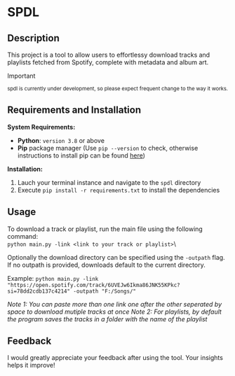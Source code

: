 # SPDL


## Description

This project is a tool to allow users to effortlessy download tracks and playlists fetched from Spotify, complete with metadata and album art.

> [!IMPORTANT]
>
> <sub>spdl is currently under development, so please expect frequent change to the way it works.</sub>


## Requirements and Installation
**System Requirements:**

* **Python**: `version 3.8` or above
* **Pip** package manager (Use `pip --version` to check, otherwise instructions to install pip can be found [here](https://pip.pypa.io/en/stable/installation/))

**Installation:**
1. Lauch your terminal instance and navigate to the `spdl` directory
2. Execute `pip install -r requirements.txt` to install the dependencies

## Usage
To download a track or playlist, run the main file using the following command:\
    `python main.py -link <link to your track or playlist>`\

Optionally the download directory can be specified using the `-outpath` flag. If no outpath is provided, downloads default to the current directory.

Example: `python main.py -link "https://open.spotify.com/track/6UVEJw6Ikma86JNK55KPkc?si=78dd2cdb137c4214" -outpath "F:/Songs/"`

_Note 1: You can paste more than one link one after the other seperated by space to download mutiple tracks at once_
_Note 2: For playlists, by default the program saves the tracks in a folder with the name of the playlist_

## Feedback
I would greatly appreciate your feedback after using the tool. Your insights helps it improve!
